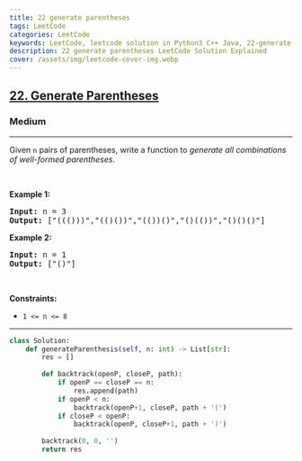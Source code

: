 ```yaml
---
title: 22 generate parentheses
tags: LeetCode
categories: LeetCode
keywords: LeetCode, leetcode solution in Python3 C++ Java, 22-generate-parentheses solution
description: 22 generate parentheses LeetCode Solution Explained
cover: /assets/img/leetcode-cover-img.webp
---
```



<h2><a href="https://leetcode.com/problems/generate-parentheses/">22. Generate Parentheses</a></h2><h3>Medium</h3><hr><div><p>Given <code>n</code> pairs of parentheses, write a function to <em>generate all combinations of well-formed parentheses</em>.</p>

<p>&nbsp;</p>
<p><strong>Example 1:</strong></p>
<pre><strong>Input:</strong> n = 3
<strong>Output:</strong> ["((()))","(()())","(())()","()(())","()()()"]
</pre><p><strong>Example 2:</strong></p>
<pre><strong>Input:</strong> n = 1
<strong>Output:</strong> ["()"]
</pre>
<p>&nbsp;</p>
<p><strong>Constraints:</strong></p>

<ul>
	<li><code>1 &lt;= n &lt;= 8</code></li>
</ul>
</div>

---




```python
class Solution:
    def generateParenthesis(self, n: int) -> List[str]:
        res = []
        
        def backtrack(openP, closeP, path):
            if openP == closeP == n:
                res.append(path)
            if openP < n:
                backtrack(openP+1, closeP, path + '(')
            if closeP < openP:
                backtrack(openP, closeP+1, path + ')')
        
        backtrack(0, 0, '')
        return res
```
